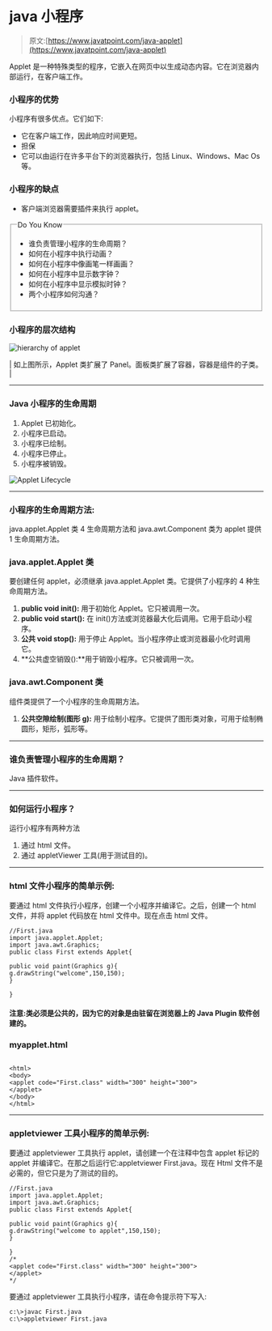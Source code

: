 # java 小程序

> 原文:[https://www.javatpoint.com/java-applet](https://www.javatpoint.com/java-applet)

Applet 是一种特殊类型的程序，它嵌入在网页中以生成动态内容。它在浏览器内部运行，在客户端工作。

### 小程序的优势

小程序有很多优点。它们如下:

*   它在客户端工作，因此响应时间更短。
*   担保
*   它可以由运行在许多平台下的浏览器执行，包括 Linux、Windows、Mac Os 等。

### 小程序的缺点

*   客户端浏览器需要插件来执行 applet。

<fieldset><legend class="legendfont">Do You Know</legend>

*   谁负责管理小程序的生命周期？
*   如何在小程序中执行动画？
*   如何在小程序中像画笔一样画画？
*   如何在小程序中显示数字钟？
*   如何在小程序中显示模拟时钟？
*   两个小程序如何沟通？

</fieldset>

### 小程序的层次结构

![hierarchy of applet](../Images/0c1a025e3a40ec91ef804004b0ac135e.png)

| 如上图所示，Applet 类扩展了 Panel。面板类扩展了容器，容器是组件的子类。 |

* * *

### Java 小程序的生命周期

1.  Applet 已初始化。
2.  小程序已启动。
3.  小程序已绘制。
4.  小程序已停止。
5.  小程序被销毁。

![Applet Lifecycle](../Images/b159cfecbb4a9d29765cc267bae5548a.png)

* * *

### 小程序的生命周期方法:

java.applet.Applet 类 4 生命周期方法和 java.awt.Component 类为 applet 提供 1 生命周期方法。

### java.applet.Applet 类

要创建任何 applet，必须继承 java.applet.Applet 类。它提供了小程序的 4 种生命周期方法。

1.  **public void init():** 用于初始化 Applet。它只被调用一次。
2.  **public void start():** 在 init()方法或浏览器最大化后调用。它用于启动小程序。
3.  **公共 void stop():** 用于停止 Applet。当小程序停止或浏览器最小化时调用它。
4.  **公共虚空销毁():**用于销毁小程序。它只被调用一次。

### java.awt.Component 类

组件类提供了一个小程序的生命周期方法。

1.  **公共空隙绘制(图形 g):** 用于绘制小程序。它提供了图形类对象，可用于绘制椭圆形，矩形，弧形等。

* * *

### 谁负责管理小程序的生命周期？

Java 插件软件。

* * *

### 如何运行小程序？

运行小程序有两种方法

1.  通过 html 文件。
2.  通过 appletViewer 工具(用于测试目的)。

* * *

### html 文件小程序的简单示例:

要通过 html 文件执行小程序，创建一个小程序并编译它。之后，创建一个 html 文件，并将 applet 代码放在 html 文件中。现在点击 html 文件。

```
//First.java
import java.applet.Applet;
import java.awt.Graphics;
public class First extends Applet{

public void paint(Graphics g){
g.drawString("welcome",150,150);
}

}

```

#### 注意:类必须是公共的，因为它的对象是由驻留在浏览器上的 Java Plugin 软件创建的。

### myapplet.html

```

<html>
<body>
<applet code="First.class" width="300" height="300">
</applet>
</body>
</html>

```

* * *

### appletviewer 工具小程序的简单示例:

要通过 appletviewer 工具执行 applet，请创建一个在注释中包含 applet 标记的 applet 并编译它。在那之后运行它:appletviewer First.java。现在 Html 文件不是必需的，但它只是为了测试的目的。

```
//First.java
import java.applet.Applet;
import java.awt.Graphics;
public class First extends Applet{

public void paint(Graphics g){
g.drawString("welcome to applet",150,150);
}

}
/*
<applet code="First.class" width="300" height="300">
</applet>
*/

```

要通过 appletviewer 工具执行小程序，请在命令提示符下写入:

```
c:\>javac First.java
c:\>appletviewer First.java

```